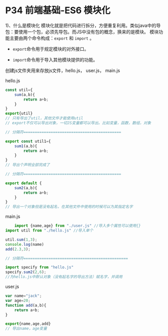# P34 前端基础-ES6 模块化

1)、什么是模块化
模块化就是把代码进行拆分，方便重复利用。类似java中的导包：要使用一个包，必须先导包。而JS中没有包的概念，换来的是模块。
模块功能主要由两个命令构成：`export` 和 `import` 。

- `export`命令用于规定模块的对外接口。

- `import`命令用于导入其他模块提供的功能。

  

创建js文件夹用来存放js文件，hello.js， user.js， main.js

hello.js

```js
const util={
	sum(a,b){
		return a+b;
	}
}
export{util}
// 只有导出了util，其他文件才能使用util
// export不仅可以导出对象，一切JS变量都可以导出。比如变量，函数，数组，对象

// 分隔符===========================================

export const util1={
	sum1(a,b){
		return a+b;
	}
}
// 导出个声明全部完成了

// 分隔符===========================================

export default {
	sum2(a,b){
		return a+b;
	}
} 
// 导出一个对象但是没有起名，在其他文件中使用的时候可以为其指定名字
```

main.js

```js
	import {name,age} from "./user.js" //导入多个属性可以使用{}
import util from "./hello.js" //导入单个

util.sum(1,3);
console.log(name)
add(2.3,3);

// 分隔符==============================================

import specify from "hello.js"
specify.sum2(2,6);
//为hello.js中默认对象（没有起名字的导出方法）赋名字，并调用 
```

user.js

```js
var name="jack";
var age=20;
function add(a,b){
	return a+b;
}

export{name,age,add}
// 导出name，age变量
```

